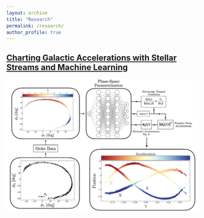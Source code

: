 ```yaml
---
layout: archive
title: "Research"
permalink: /research/
author_profile: true
---
```


## [Charting Galactic Accelerations with Stellar Streams and Machine Learning](/jacobnibauer.github.io/publication/charting_acc_streams)


<img src="../images/foo-bar-identity-th.jpg" alt="drawing" width="800"/>
